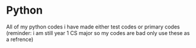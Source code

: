 # Python
All of my python codes i have made either test codes or primary codes
(reminder: i am still year 1 CS major so my codes are bad only use these as a refrence)
